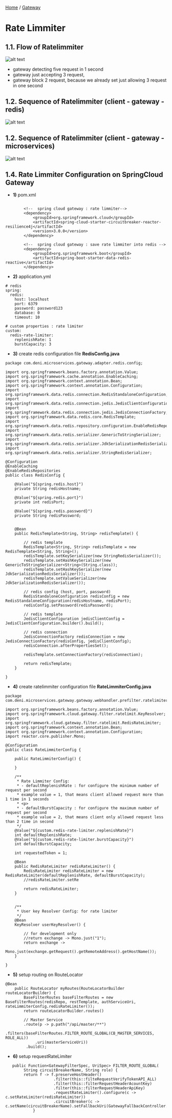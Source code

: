 [Home](https://github.com/springboot-microservices-project/) /
[Gateway](https://github.com/springboot-microservices-project/.github/blob/main/profile/page/gateway-service/readme.md)

# Rate Limmiter

## 1.1. Flow of Ratelimmiter
![alt text](https://github.com/springboot-microservices-project/.github/blob/main/profile/page/gateway-service/image/gateway-ratelimmiter-flow.png?raw=true)

- gateway detecting five request in 1 second
- gateway just accepting 3 request, 
- gateway block 2 request, because we already set just allowing 3 request in one second


## 1.2. Sequence of Ratelimmiter (client - gateway - redis)
![alt text](https://github.com/springboot-microservices-project/.github/blob/main/profile/page/gateway-service/image/gateway-ratelimmiter-sequence-redis.png?raw=true)

## 1.2. Sequence of Ratelimmiter (client - gateway - microservices)
![alt text](https://github.com/springboot-microservices-project/.github/blob/main/profile/page/gateway-service/image/gateway-ratelimmiter-squence.png?raw=true)


## 1.4. Rate Limmiter Configuration on SpringCloud Gateway

- **1)** pom.xml
```

        <!--  spring cloud gateway : rate limmiter-->
        <dependency>
            <groupId>org.springframework.cloud</groupId>
            <artifactId>spring-cloud-starter-circuitbreaker-reactor-resilience4j</artifactId>
            <version>3.0.0</version>
        </dependency>

        <!--  spring cloud gateway : save rate limmiter into redis -->
        <dependency>
            <groupId>org.springframework.boot</groupId>
            <artifactId>spring-boot-starter-data-redis-reactive</artifactId>
        </dependency>

```


- **2)** application.yml
```
# redis
spring:
  redis:
    host: localhost
    port: 6379
    password: password123
    database: 0
    timeout: 10

# custom properties : rate limiter
custom:  
  redis-rate-limiter:
    replenishRate: 1
    burstCapacity: 3
```
- **3)** create redis configuration file **RedisConfig.java**
```
package com.deni.microservices.gateway.adapter.redis.config;

import org.springframework.beans.factory.annotation.Value;
import org.springframework.cache.annotation.EnableCaching;
import org.springframework.context.annotation.Bean;
import org.springframework.context.annotation.Configuration;
import org.springframework.data.redis.connection.RedisStandaloneConfiguration;
import org.springframework.data.redis.connection.jedis.JedisClientConfiguration;
import org.springframework.data.redis.connection.jedis.JedisConnectionFactory;
import org.springframework.data.redis.core.RedisTemplate;
import org.springframework.data.redis.repository.configuration.EnableRedisRepositories;
import org.springframework.data.redis.serializer.GenericToStringSerializer;
import org.springframework.data.redis.serializer.JdkSerializationRedisSerializer;
import org.springframework.data.redis.serializer.StringRedisSerializer;

@Configuration
@EnableCaching
@EnableRedisRepositories
public class RedisConfig {

    @Value("${spring.redis.host}")
    private String redisHostname;

    @Value("${spring.redis.port}")
    private int redisPort;

    @Value("${spring.redis.password}")
    private String redisPassword;


    @Bean
    public RedisTemplate<String, String> redisTemplate() {

        // redis template
        RedisTemplate<String, String> redisTemplate = new RedisTemplate<String, String>();
        redisTemplate.setKeySerializer(new StringRedisSerializer());
        redisTemplate.setHashKeySerializer(new GenericToStringSerializer<String>(String.class));
        redisTemplate.setHashKeySerializer(new JdkSerializationRedisSerializer());
        redisTemplate.setValueSerializer(new JdkSerializationRedisSerializer());

        // redis config (host, port, password)
        RedisStandaloneConfiguration redisConfig = new RedisStandaloneConfiguration(redisHostname, redisPort);
        redisConfig.setPassword(redisPassword);

        // redis template
        JedisClientConfiguration jedisClientConfig = JedisClientConfiguration.builder().build();

        // redis connection
        JedisConnectionFactory redisConnection = new JedisConnectionFactory(redisConfig, jedisClientConfig);
        redisConnection.afterPropertiesSet();

        redisTemplate.setConnectionFactory(redisConnection);

        return redisTemplate;
    }

}

```

- **4)** create ratelimmiter configuration file **RateLimmiterConfig.java**
```
package com.deni.microservices.gateway.gateway.webhandler.prefilter.ratelimiter;

import org.springframework.beans.factory.annotation.Value;
import org.springframework.cloud.gateway.filter.ratelimit.KeyResolver;
import org.springframework.cloud.gateway.filter.ratelimit.RedisRateLimiter;
import org.springframework.context.annotation.Bean;
import org.springframework.context.annotation.Configuration;
import reactor.core.publisher.Mono;

@Configuration
public class RateLimmiterConfig {

    public RateLimmiterConfig() {

    }

    /**
     * Rate Limmiter Config:
     * - defaultReplenishRate : for configure the minimum number of request per second
     * example value = 1, that means client allowed request more than 1 time in 1 seconds
     * <p>
     * - defaultBurstCapacity : for configure the maximum number of request per second
     * example value = 2, that means client only allowed request less than 2 time in second
     */
    @Value("${custom.redis-rate-limiter.replenishRate}")
    int defaultReplenishRate;
    @Value("${custom.redis-rate-limiter.burstCapacity}")
    int defaultBurstCapacity;

    int requestedToken = 1;

    @Bean
    public RedisRateLimiter redisRateLimiter() {
        RedisRateLimiter redisRateLimiter = new RedisRateLimiter(defaultReplenishRate, defaultBurstCapacity);
        //redisRateLimiter.setRe

        return redisRateLimiter;
    }


    /**
     * User key Resolver Config: for rate limiter
     */
    @Bean
    KeyResolver userKeyResolver() {

        // for development only
        //return exchange -> Mono.just("1");
        return exchange ->
              Mono.just(exchange.getRequest().getRemoteAddress().getHostName());
    }

}

```


- **5)** setup routing on RouteLocator
```
@Bean
    public RouteLocator myRoutes(RouteLocatorBuilder routeLocatorBuilder) {
        BaseFilterRoutes baseFilterRoutes = new BaseFilterRoutes(redisRepo, restTemplate, authServiceUri, rateLimmiterConfig.redisRateLimiter());
        return routeLocatorBuilder.routes()
        
        // Master Service
        .route(p -> p.path("/api/master/**")
             .filters(baseFilterRoutes.FILTER_ROUTE_GLOBAL(CB_MASTER_SERVICES, ROLE_ALL))
             .uri(masterServiceUri))
         .build();
```


- **6)** setup requestRateLimiter 
```
   public Function<GatewayFilterSpec, UriSpec> FILTER_ROUTE_GLOBAL(
        String circuitBreakerName, String role) {
        return f -> f.preserveHostHeader()
                     .filter(this::filteRequestVerifyTokenAPI_ALL)
                     .filter(this::filterRequestHeaderAcountKey)
                     .filter(this::filterRequestHeaderApiKey)
                     .requestRateLimiter().configure(c -> c.setRateLimiter(redisRateLimiter))
                     .circuitBreaker(c -> c.setName(circuitBreakerName).setFallbackUri(GatewayFallbackController.FALLBACK_CIRCUITBREAKER));                        
            }            
```

